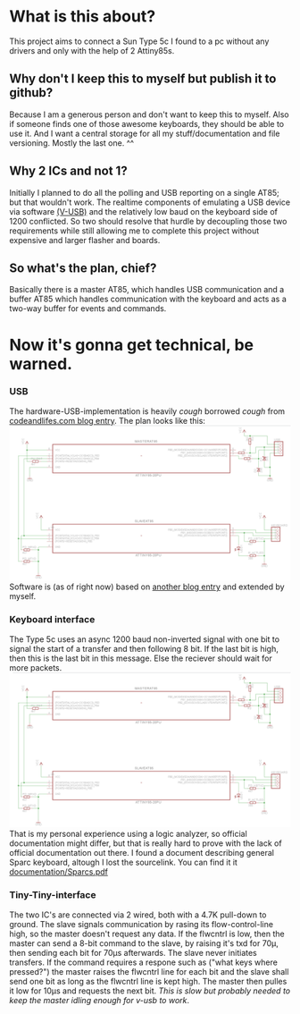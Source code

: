 # What is this about? #
This project aims to connect a Sun Type 5c I found to a pc without any drivers and only with the help of 2 Attiny85s.

## Why don't I keep this to myself but publish it to github? ##
Because I am a generous person and don't want to keep this to myself. Also if someone finds one of those awesome keyboards, they should be able to use it.
And I want a central storage for all my stuff/documentation and file versioning. Mostly the last one. ^^

## Why 2 ICs and not 1? ##
Initially I planned to do all the polling and USB reporting on a single AT85; but that wouldn't work. 
The realtime components of emulating a USB device via software [(V-USB)](http://www.obdev.at/products/vusb/index-de.html) and the relatively low baud on the keyboard side of 1200 conflicted.
So two should resolve that hurdle by decoupling those two requirements while still allowing me to complete this project without expensive and larger flasher and boards.

## So what's the plan, chief? ##
Basically there is a master AT85, which handles USB communication and a buffer AT85 which handles communication with the keyboard and acts as a two-way buffer for events and commands.

# Now it's gonna get technical, be warned. #

### USB ###
The hardware-USB-implementation is heavily *cough* borrowed *cough* from [codeandlifes.com blog entry](http://codeandlife.com/2012/02/22/v-usb-with-attiny45-attiny85-without-a-crystal/).
The plan looks like this: ![planned layout](documentation/Images/pcb.png)
Software is (as of right now) based on [another blog entry](http://codeandlife.com/2012/06/18/usb-hid-keyboard-with-v-usb/) and extended by myself.

### Keyboard interface ###
The Type 5c uses an async 1200 baud non-inverted signal with one bit to signal the start of a transfer and then following 8 bit. If the last bit is high, then this is the last bit in this message. Else the reciever should wait for more packets.
![keyboard pins](documentation/Images/pcb.png)
That is my personal experience using a logic analyzer, so official documentation might differ, but that is really hard to prove with the lack of official documentation out there. I found a document describing general Sparc keyboard, altough I lost the sourcelink. You can find it it [documentation/Sparcs.pdf](documentation/Sparcs.pdf)


### Tiny-Tiny-interface ###
The two IC's are connected via 2 wired, both with a 4.7K pull-down to ground. The slave signals communication by rasing its flow-control-line high, so the master doesn't request any data. If the flwcntrl is low, then the master can send a 8-bit command to the slave, by raising it's txd for 70µ, then sending each bit for 70µs afterwards. The slave never initiates transfers.
If the command requires a respone such as ("what keys where pressed?") the master raises the flwcntrl line for each bit and the slave shall send one bit as long as the flwcntrl line is kept high. The master then pulles it low for 10µs and requests the next bit. *This is slow but probably needed to keep the master idling enough for v-usb to work*.
